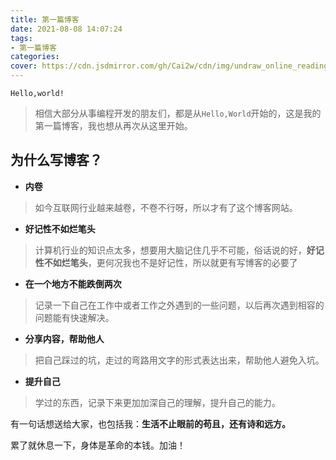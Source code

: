 ```yaml
---
title: 第一篇博客
date: 2021-08-08 14:07:24
tags:
- 第一篇博客
categories:
cover: https://cdn.jsdmirror.com/gh/Cai2w/cdn/img/undraw_online_reading_np7n.png
---
```


```
Hello,world!
```

>  相信大部分从事编程开发的朋友们，都是从`Hello,World`开始的，这是我的第一篇博客，我也想从再次从这里开始。

## 为什么写博客？

- **内卷**

> 如今互联网行业越来越卷，不卷不行呀，所以才有了这个博客网站。

- **好记性不如烂笔头**

> 计算机行业的知识点太多，想要用大脑记住几乎不可能，俗话说的好，**好记性不如烂笔头**，更何况我也不是好记性，所以就更有写博客的必要了

- **在一个地方不能跌倒两次**

> 记录一下自己在工作中或者工作之外遇到的一些问题，以后再次遇到相容的问题能有快速解决。

- **分享内容，帮助他人**

> 把自己踩过的坑，走过的弯路用文字的形式表达出来，帮助他人避免入坑。

- **提升自己**

> 学过的东西，记录下来更加加深自己的理解，提升自己的能力。

有一句话想送给大家，也包括我：**生活不止眼前的苟且，还有诗和远方。**

累了就休息一下，身体是革命的本钱。加油！